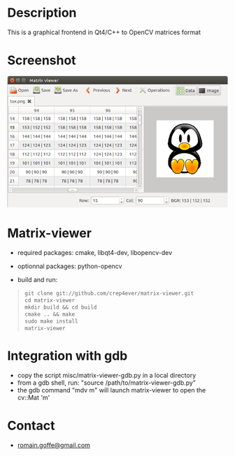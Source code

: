 # Description
This is a graphical frontend in Qt4/C++ to OpenCV matrices format

# Screenshot
![MatrixViewer](doc/img/main.png)

# Matrix-viewer
* required packages: cmake, libqt4-dev, libopencv-dev
* optionnal packages: python-opencv

* build and run:

>     git clone git://github.com/crep4ever/matrix-viewer.git
>     cd matrix-viewer
>     mkdir build && cd build
>     cmake .. && make
>     sudo make install
>     matrix-viewer

# Integration with gdb
* copy the script misc/matrix-viewer-gdb.py in a local directory
* from a gdb shell, run: "source /path/to/matrix-viewer-gdb.py"
* the gdb command "mdv m" will launch matrix-viewer to open the cv::Mat 'm'

# Contact
* romain.goffe@gmail.com
